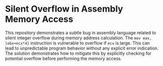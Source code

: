 # Silent Overflow in Assembly Memory Access

This repository demonstrates a subtle bug in assembly language related to silent integer overflow during memory address calculation.  The `mov eax, [ebx+ecx*4]` instruction is vulnerable to overflow if `ecx` is large.  This can lead to unpredictable program behavior without any explicit error indication. The solution demonstrates how to mitigate this by explicitly checking for potential overflow before performing the memory access.